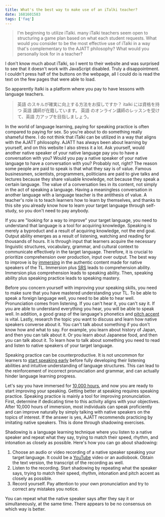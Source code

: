 ```yaml
---
title: What's the best way to make use of an iTalki teacher?
date: 1681601583
tags: ['faq']
---
```


> I'm beginning to utilize iTalki.
> many iTalki teachers seem open to structuring a game plan based on what each student requests.
> What would you consider to be the most effective use of iTalki
> in a way that's complementary to the AJATT philosophy?
> What would you personally look for in a teacher?

I don't know much about iTalki, so I went to their website
and was surprised to see that it doesn't work with JavaScript disabled.
Truly a disappointment.
I couldn't press half of the buttons on the webpage,
all I could do is read the text on the few pages that were able to load.

So apparently Italki is a platform where you pay to have lessons with language teachers.

> 英語 のスキルが確実に向上する方法をお探しですか？
> italki には資格を持つ 英語 講師が在籍しています。
> 英語 のオンライン講師のレッスンを受けて、英語 力アップを目指しましょう。

In the world of language learning,
paying for speaking practice is often compared to paying for sex.
So you're about to do something really shameful there.
I do not think that iTalki can be utilized in a way that aligns with the AJATT philosophy.
AJATT has always been about learning by yourself,
and on this website I also stress it a lot.
Ask yourself,
would another native speaker of your native language
pay you to have a conversation with you?
Would you pay a native speaker of your native language to have a conversation with you?
Probably not, right?
The reason some people are paid to speak is that what they say is of value.
Famous businessmen, scientists, programmers, politicians are paid to
give talks and lectures
because they share valuable knowledge,
not because they speak a certain language.
The value of a conversation lies in its content, not simply in the act of speaking a language.
Having a meaningless conversation in another language
with a language teacher is the antithesis of value.
A teacher's role is to teach learners how to learn by themselves,
and thanks to this site you already know how to learn your target language through self-study,
so you don't need to pay anybody.

If you are "looking for a way to improve" your target language,
you need to understand that
language is a tool for acquiring knowledge.
Speaking is merely a byproduct and a result of acquiring knowledge, not the end goal.
Output ability emerges as a result of listening, watching and reading for thousands of hours.
It is through input that learners acquire the necessary linguistic structures,
vocabulary, grammar,
and cultural context to communicate effectively in the target language.
Therefore, it is crucial to prioritize comprehension over production, input over output.
The best way to improve is by [immersing](whats-immersion.html) in the authentic content
made for native speakers of the TL.
Immersion plus [SRS](spaced-repetition.html) leads to comprehension ability.
Immersion plus comprehension leads to speaking ability.
Then, speaking ability plus speaking practice leads to speaking mastery.

Before you concern yourself with improving your speaking skills,
you need to make sure that you have mastered understanding your TL.
To be able to speak a foreign language well, you need to be able to hear well.
Pronunciation comes from listening.
If you can't hear it, you can't say it.
If you are able to understand everything you hear, you will be able to speak well.
In addition, a good grasp of the language's phonetics
and [pitch accent](japanese-pitch-accents.html) is vital.
Lastly,
research the topic you want to discuss and learn how native speakers converse about it.
You can't talk about something if you don't know how and what to say.
For example, you learn about history of Japan, and then you can talk about it.
Or you learn about Japanese food, and then you can talk about it.
To learn how to talk about something
you need to read and listen to native speakers of your target language.

Speaking practice can be counterproductive.
It is not uncommon for learners to [start speaking early](early-output-or-reading-ahead-of-listening.html)
before fully developing their listening abilities
and intuitive understanding of language structures.
This can lead to the reinforcement of incorrect pronunciation and grammar,
and can actually hinder language learning progress.

Let's say you have immersed for [10,000 hours](mass-immersion.html),
and now you are ready to start improving your speaking.
Getting better at speaking requires speaking practice.
Speaking practice is mainly a tool for improving pronunciation.
First,
determine if dedicating time to this activity aligns with your objectives.
After 10,000 hours of immersion,
most individuals can speak proficiently
and can improve naturally by simply talking with native speakers on the topics of interest.
If the answer is yes,
AJATT recommends practicing by imitating native speakers.
This is done through shadowing exercises.

Shadowing is a language learning technique where you listen to a native speaker
and repeat what they say, trying to match their speed, rhythm, and intonation
as closely as possible.
Here's how you can go about shadowing:

1) Choose an audio or video recording of a native speaker speaking your target language.
   It could be a [YouTube](immersion-with-youtube.html) video or an audiobook.
   Obtain the text version, the transcript of the recording as well.
2) Listen to the recording.
   Start shadowing by repeating what the speaker says,
   trying to match their speed, rhythm, intonation and pitch accent as closely as possible.
3) Record yourself.
   Pay attention to your own pronunciation and try to correct any mistakes you notice.

You can repeat what the native speaker says after they say it or simultaneously, at the same time.
There appears to be no consensus on which way is better.
